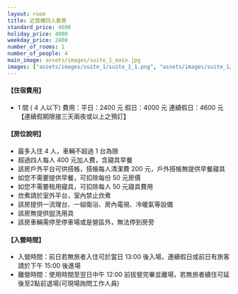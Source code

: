 ```yaml
---
layout: room
title: 近雲樓四人套房
standard_price: 4600
holiday_price: 4000
weekday_price: 2400
number_of_rooms: 1
number_of_people: 4
main_image: assets/images/suite_1_main.jpg
images: ["assets/images/suite_1/suite_1_1.png", "assets/images/suite_1/suite_1_2.jpg", "assets/images/suite_1/suite_1_3.jpg", "assets/images/suite_1/suite_1_4.jpg", "assets/images/suite_1/suite_1_5.jpg", "assets/images/suite_1/suite_1_6.jpg", "assets/images/suite_1/suite_1_7.jpg", "assets/images/suite_1/suite_1_8.jpg", "assets/images/suite_1/suite_1_9.jpg", "assets/images/suite_1/suite_1_10.jpg", "assets/images/suite_1/suite_1_11.jpg", "assets/images/suite_1/suite_1_12.jpg", "assets/images/suite_1/suite_1_13.jpg", "assets/images/suite_1/suite_1_14.jpg", "assets/images/suite_1/suite_1_15.jpg", "assets/images/map_info.jpg", "assets/images/booking_announcement.jpg"]
---
```


<h4 class="yellow">【住宿費用】</h4>
<ul class="yellow">
  <li>1 間 ( 4 人以下) 費用：平日：2400 元  假日：4000 元  連續假日：4600 元【連續假期限接三天兩夜或以上之預訂】</li>
</ul>

#### 【房位說明】
- 最多入住 4 人，車輛不超過 1 台為限
- 超過四人每人 400 元加人費，含寢具早餐
- 該房戶外平台可供搭帳，搭帳每人清潔費 200 元，戶外搭帳無提供早餐寢具
- 如您不需要提供早餐，可扣除每份 50 元房價
- 如您不需要租用寢具，可扣除每人 50 元寢具費用
- 炊煮請於室外平台，室內禁止炊煮
- 該房提供一流理台、一組衛浴、房內電視、冷暖氣等設備
- 該房無提供盥洗用具
- 該房車輛需停至停車場或是營區外，無法停到房旁

<h4 class="yellow">【入營時間】</h4>
<ul class="yellow">
  <li>入營時間：前日若無旅者入住可於當日 13:00 後入場，連續假日或前日有旅客請於下午 15:00 後進場</li>
  <li>離營時間：使用時間至翌日中午 12:00 前拔營完畢並離場，若無旅者續住可延後至2點前退場(可現場詢問工作人員)</li>
</ul>
